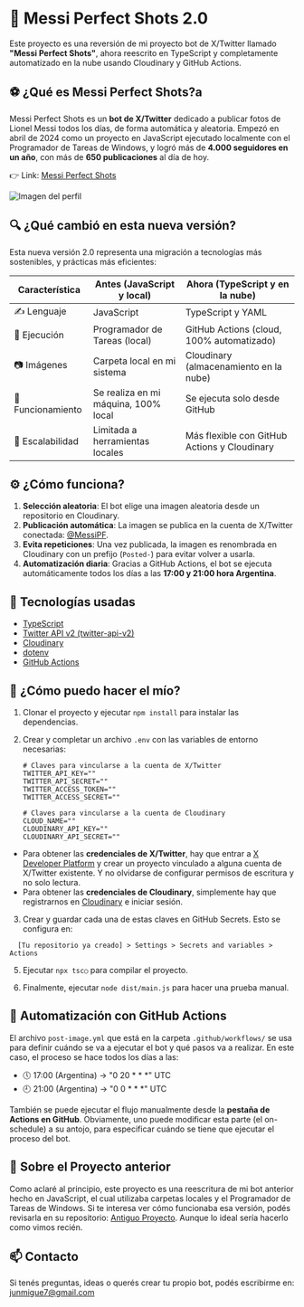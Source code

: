 # 🤖 Messi Perfect Shots 2.0

Este proyecto es una reversión de mi proyecto bot de X/Twitter llamado **"Messi Perfect Shots"**, ahora reescrito en TypeScript y completamente automatizado en la nube usando Cloudinary y GitHub Actions.

## ⚽ ¿Qué es Messi Perfect Shots?a

Messi Perfect Shots es un **bot de X/Twitter** dedicado a publicar fotos de Lionel Messi todos los días, de forma automática y aleatoria. Empezó en abril de 2024 como un proyecto en JavaScript ejecutado localmente con el Programador de Tareas de Windows, y logró más de **4.000 seguidores en un año**, con más de **650 publicaciones** al día de hoy. 

👉 Link: [Messi Perfect Shots](https://x.com/MessiPF)

![Imagen del perfil](https://github.com/user-attachments/assets/edbab816-cfc6-4f41-b3cc-7e149ea60ad0)

## 🔍 ¿Qué cambió en esta nueva versión?

Esta nueva versión 2.0 representa una migración a tecnologías más sostenibles, y prácticas más eficientes:

| Característica       | Antes (JavaScript y local)                            | Ahora (TypeScript y en la nube)                       |
|----------------------|-------------------------------------------------------|-------------------------------------------------------|
| ✍ Lenguaje          | JavaScript                                            | TypeScript y YAML                                     |
| 🚀 Ejecución         | Programador de Tareas (local)                         | GitHub Actions (cloud, 100% automatizado)             |
| 📷 Imágenes          | Carpeta local en mi sistema                           | Cloudinary (almacenamiento en la nube)                |
| 🤖 Funcionamiento    | Se realiza en mi máquina, 100% local                  | Se ejecuta solo desde GitHub                          |
| 🔺 Escalabilidad     | Limitada a herramientas locales                       | Más flexible con GitHub Actions y Cloudinary          |

## ⚙️ ¿Cómo funciona?

1. **Selección aleatoria**: El bot elige una imagen aleatoria desde un repositorio en Cloudinary.
2. **Publicación automática**: La imagen se publica en la cuenta de X/Twitter conectada: [@MessiPF](https://x.com/MessiPF).
3. **Evita repeticiones**: Una vez publicada, la imagen es renombrada en Cloudinary con un prefijo (`Posted-`) para evitar volver a usarla.
4. **Automatización diaria**: Gracias a GitHub Actions, el bot se ejecuta automáticamente todos los días a las **17:00 y 21:00 hora Argentina**.

## 🧪 Tecnologías usadas

- [TypeScript](https://www.typescriptlang.org/)
- [Twitter API v2 (twitter-api-v2)](https://github.com/PLhery/node-twitter-api-v2)
- [Cloudinary](https://cloudinary.com/)
- [dotenv](https://www.npmjs.com/package/dotenv)
- [GitHub Actions](https://docs.github.com/es/actions)

## 🚀 ¿Cómo puedo hacer el mío?

1. Clonar el proyecto y ejecutar `npm install` para instalar las dependencias.
2. Crear y completar un archivo `.env` con las variables de entorno necesarias:

   ```env
   # Claves para vincularse a la cuenta de X/Twitter
   TWITTER_API_KEY=""
   TWITTER_API_SECRET=""
   TWITTER_ACCESS_TOKEN=""
   TWITTER_ACCESS_SECRET=""

   # Claves para vincularse a la cuenta de Cloudinary
   CLOUD_NAME=""
   CLOUDINARY_API_KEY=""
   CLOUDINARY_API_SECRET=""
   ```

- Para obtener las **credenciales de X/Twitter**, hay que entrar a [X Developer Platform](https://developer.x.com/en) y crear un proyecto vinculado a alguna cuenta de X/Twitter existente. Y no olvidarse de configurar permisos de escritura y no solo lectura.
- Para obtener las **credenciales de Cloudinary**, simplemente hay que registrarnos en [Cloudinary](https://cloudinary.com/) e iniciar sesión.

3. Crear y guardar cada una de estas claves en GitHub Secrets. Esto se configura en:

```
  [Tu repositorio ya creado] > Settings > Secrets and variables > Actions
```

5. Ejecutar `npx tsc○` para compilar el proyecto.

6. Finalmente, ejecutar `node dist/main.js` para hacer una prueba manual.

## 📅 Automatización con GitHub Actions

El archivo `post-image.yml` que está en la carpeta `.github/workflows/` se usa para definir cuándo se va a ejecutar el bot y qué pasos va a realizar. En este caso, el proceso se hace todos los días a las:

- 🕔 17:00 (Argentina) → "0 20 * * *" UTC
- 🕘 21:00 (Argentina) → "0 0 * * *" UTC

También se puede ejecutar el flujo manualmente desde la **pestaña de Actions en GitHub**. Obviamente, uno puede modificar esta parte (el on-schedule) a su antojo, para especificar cuándo se tiene que ejecutar el proceso del bot.

## 📂 Sobre el Proyecto anterior

Como aclaré al principio, este proyecto es una reescritura de mi bot anterior hecho en JavaScript, el cual utilizaba carpetas locales y el Programador de Tareas de Windows. Si te interesa ver cómo funcionaba esa versión, podés revisarla en su repositorio: [Antiguo Proyecto](https://github.com/miguecode/mps-version-anterior). Aunque lo ideal sería hacerlo como vimos recién.

## 📫 Contacto

Si tenés preguntas, ideas o querés crear tu propio bot, podés escribirme en: junmigue7@gmail.com
